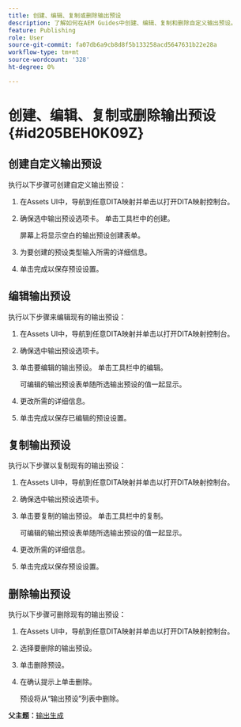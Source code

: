 ```yaml
---
title: 创建、编辑、复制或删除输出预设
description: 了解如何在AEM Guides中创建、编辑、复制和删除自定义输出预设。
feature: Publishing
role: User
source-git-commit: fa07db6a9cb8d8f5b133258acd5647631b22e28a
workflow-type: tm+mt
source-wordcount: '328'
ht-degree: 0%

---
```


# 创建、编辑、复制或删除输出预设 {#id205BEH0K09Z}

## 创建自定义输出预设

执行以下步骤可创建自定义输出预设：

1. 在Assets UI中，导航到任意DITA映射并单击以打开DITA映射控制台。

1. 确保选中输出预设选项卡。 单击工具栏中的创建。

   屏幕上将显示空白的输出预设创建表单。

1. 为要创建的预设类型输入所需的详细信息。

1. 单击完成以保存预设设置。


## 编辑输出预设

执行以下步骤来编辑现有的输出预设：

1. 在Assets UI中，导航到任意DITA映射并单击以打开DITA映射控制台。

1. 确保选中输出预设选项卡。

1. 单击要编辑的输出预设。 单击工具栏中的编辑。

   可编辑的输出预设表单随所选输出预设的值一起显示。

1. 更改所需的详细信息。

1. 单击完成以保存已编辑的预设设置。


## 复制输出预设

执行以下步骤以复制现有的输出预设：

1. 在Assets UI中，导航到任意DITA映射并单击以打开DITA映射控制台。

1. 确保选中输出预设选项卡。

1. 单击要复制的输出预设。 单击工具栏中的复制。

   可编辑的输出预设表单随所选输出预设的值一起显示。

1. 更改所需的详细信息。

1. 单击完成以保存预设设置。


## 删除输出预设

执行以下步骤可删除现有的输出预设：

1. 在Assets UI中，导航到任意DITA映射并单击以打开DITA映射控制台。

1. 选择要删除的输出预设。

1. 单击删除预设。

1. 在确认提示上单击删除。

   预设将从“输出预设”列表中删除。


**父主题：**[&#x200B;输出生成](generate-output.md)
